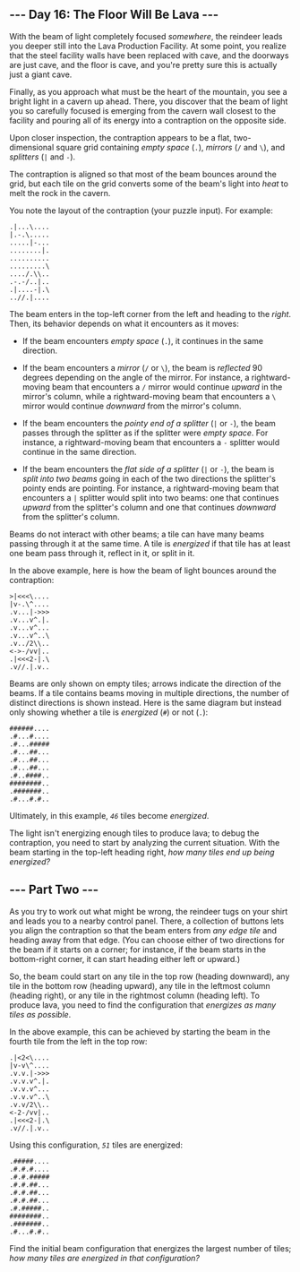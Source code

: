 ## --- Day 16: The Floor Will Be Lava --- ##

With the beam of light completely focused *somewhere*, the reindeer
leads you deeper still into the Lava Production Facility. At some
point, you realize that the steel facility walls have been replaced
with cave, and the doorways are just cave, and the floor is cave, and
you're pretty sure this is actually just a giant cave.

Finally, as you approach what must be the heart of the mountain, you
see a bright light in a cavern up ahead. There, you discover that the
beam of light you so carefully focused is emerging from the cavern wall
closest to the facility and pouring all of its energy into a
contraption on the opposite side.

Upon closer inspection, the contraption appears to be a flat,
two-dimensional square grid containing *empty space* (`.`), *mirrors* (`/`
and `\`), and *splitters* (`|` and `-`).

The contraption is aligned so that most of the beam bounces around the
grid, but each tile on the grid converts some of the beam's light into
*heat* to melt the rock in the cavern.

You note the layout of the contraption (your puzzle input). For
example:

    .|...\....
    |.-.\.....
    .....|-...
    ........|.
    ..........
    .........\
    ..../.\\..
    .-.-/..|..
    .|....-|.\
    ..//.|....

The beam enters in the top-left corner from the left and heading to the
*right*. Then, its behavior depends on what it encounters as it moves:

  * If the beam encounters *empty space* (`.`), it continues in the
    same direction.

  * If the beam encounters a *mirror* (`/` or `\`), the beam is *reflected*
    90 degrees depending on the angle of the mirror. For instance, a
    rightward-moving beam that encounters a `/` mirror would continue *upward*
    in the mirror's column, while a rightward-moving beam that
    encounters a `\` mirror would continue *downward* from the mirror's
    column.

  * If the beam encounters the *pointy end of a splitter* (`|` or `-`),
    the beam passes through the splitter as if the splitter were *empty
    space*. For instance, a rightward-moving beam that encounters a `-`
    splitter would continue in the same direction.

  * If the beam encounters the *flat side of a splitter* (`|` or `-`),
    the beam is *split into two beams* going in each of the two
    directions the splitter's pointy ends are pointing. For instance, a
    rightward-moving beam that encounters a `|` splitter would split
    into two beams: one that continues *upward* from the splitter's
    column and one that continues *downward* from the splitter's
    column.

Beams do not interact with other beams; a tile can have many beams
passing through it at the same time. A tile is *energized* if that tile
has at least one beam pass through it, reflect in it, or split in it.

In the above example, here is how the beam of light bounces around the
contraption:

    >|<<<\....
    |v-.\^....
    .v...|->>>
    .v...v^.|.
    .v...v^...
    .v...v^..\
    .v../2\\..
    <->-/vv|..
    .|<<<2-|.\
    .v//.|.v..

Beams are only shown on empty tiles; arrows indicate the direction of
the beams. If a tile contains beams moving in multiple directions, the
number of distinct directions is shown instead. Here is the same
diagram but instead only showing whether a tile is *energized* (`#`) or
not (`.`):

    ######....
    .#...#....
    .#...#####
    .#...##...
    .#...##...
    .#...##...
    .#..####..
    ########..
    .#######..
    .#...#.#..

Ultimately, in this example, *`46`* tiles become *energized*.

The light isn't energizing enough tiles to produce lava; to debug the
contraption, you need to start by analyzing the current situation. With
the beam starting in the top-left heading right, *how many tiles end up
being energized?*

## --- Part Two --- ##

As you try to work out what might be wrong, the reindeer tugs on your
shirt and leads you to a nearby control panel. There, a collection of
buttons lets you align the contraption so that the beam enters from *any
edge tile* and heading away from that edge. (You can choose either of
two directions for the beam if it starts on a corner; for instance, if
the beam starts in the bottom-right corner, it can start heading either
left or upward.)

So, the beam could start on any tile in the top row (heading downward),
any tile in the bottom row (heading upward), any tile in the leftmost
column (heading right), or any tile in the rightmost column (heading
left). To produce lava, you need to find the configuration that *energizes
as many tiles as possible*.

In the above example, this can be achieved by starting the beam in the
fourth tile from the left in the top row:

    .|<2<\....
    |v-v\^....
    .v.v.|->>>
    .v.v.v^.|.
    .v.v.v^...
    .v.v.v^..\
    .v.v/2\\..
    <-2-/vv|..
    .|<<<2-|.\
    .v//.|.v..

Using this configuration, *`51`* tiles are energized:

    .#####....
    .#.#.#....
    .#.#.#####
    .#.#.##...
    .#.#.##...
    .#.#.##...
    .#.#####..
    ########..
    .#######..
    .#...#.#..

Find the initial beam configuration that energizes the largest number
of tiles; *how many tiles are energized in that configuration?*
